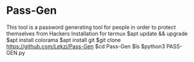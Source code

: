 # Pass-Gen
This tool is a password generating tool for people in order to protect themselves from Hackers
Installation for termux
$apt update && upgrade
$apt install colorama
$apt install git
$git clone https://github.com/Lekzi/Pass-Gen
$cd Pass-Gen
$ls
$python3 PASS-GEN.py
